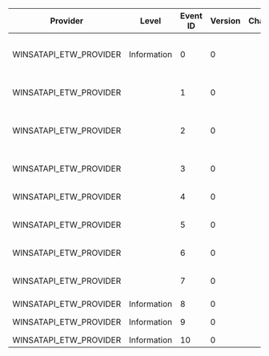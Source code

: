 Provider                |  Level        |  Event ID  |  Version  |  Channel  |  Task         |  Opcode  |  Keyword  |  Message
------------------------|---------------|------------|-----------|-----------|---------------|----------|-----------|-----------------------------------------------
WINSATAPI_ETW_PROVIDER  |  Information  |  0         |  0        |           |  Application  |          |           |  {TestV1} {TestV2} {TestV3} {TestV4}
WINSATAPI_ETW_PROVIDER  |               |  1         |  0        |           |  Application  |  Start   |           |  WinSAT Application Start: {StartTimeOfDay}
WINSATAPI_ETW_PROVIDER  |               |  2         |  0        |           |  Application  |          |           |  WinSAT Application Command Line {CommandLine}
WINSATAPI_ETW_PROVIDER  |               |  3         |  0        |           |  Application  |  Stop    |           |  WinSAT Application Stop: {ExitCode}
WINSATAPI_ETW_PROVIDER  |               |  4         |  0        |           |  Application  |          |           |  ERROR: {CantMsg}
WINSATAPI_ETW_PROVIDER  |               |  5         |  0        |           |  Application  |          |           |  COM ERROR: {Source} {Interface}
WINSATAPI_ETW_PROVIDER  |               |  6         |  0        |           |  Application  |          |           |  ERROR: {ErrorMsg}
WINSATAPI_ETW_PROVIDER  |               |  7         |  0        |           |  Application  |          |           |  ERROR: {FailingHresult} {ErrorMsg}
WINSATAPI_ETW_PROVIDER  |  Information  |  8         |  0        |           |  Application  |          |           |  {Message}
WINSATAPI_ETW_PROVIDER  |  Information  |  9         |  0        |           |  Application  |          |           |  {PhaseID}:{Description}
WINSATAPI_ETW_PROVIDER  |  Information  |  10        |  0        |           |  Application  |          |           |  {PhaseID}